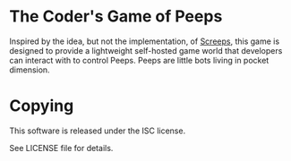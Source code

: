 # The Coder's Game of Peeps

Inspired by the idea, but not the implementation, of [Screeps](https://screeps.com),
this game is designed to provide a lightweight self-hosted game world that
developers can interact with to control Peeps. Peeps are little bots living
in pocket dimension.

# Copying

This software is released under the ISC license.

See LICENSE file for details.
